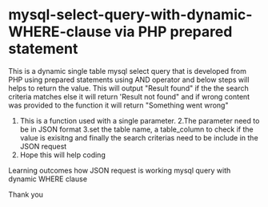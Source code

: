 # mysql-select-query-with-dynamic-WHERE-clause via PHP prepared statement
This is a dynamic single table mysql select query that is developed from PHP using prepared statements using AND operator and below steps will helps to return the value. This will output "Result found" if the the search criteria matches else it will return 'Result not found" and if wrong content was provided to the function it will return "Something went wrong"

1. This is a function used with a single parameter. 
2.The parameter need to be in JSON format
3.set the table name, a table_column to check if the value is exisitng and finally the search criterias need to be include in the JSON request 
4. Hope this will help coding

Learning outcomes 
how JSON request is working
mysql query with dynamic WHERE clause

Thank you
